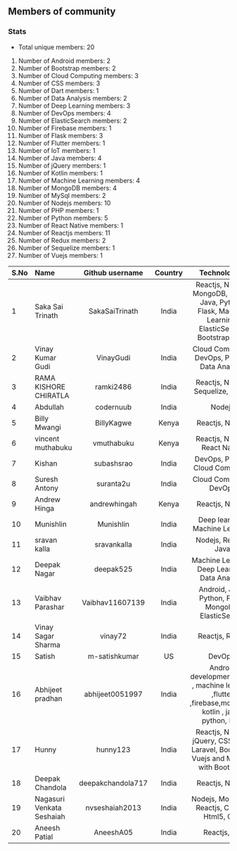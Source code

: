 ## Members of community

### Stats

- Total unique members: 20

1.  Number of Android members: 2
2.  Number of Bootstrap members: 2
3.  Number of Cloud Computing members: 3
4.  Number of CSS members: 3
5.  Number of Dart members: 1
6.  Number of Data Analysis members: 2
7.  Number of Deep Learning members: 3
8.  Number of DevOps members: 4
9.  Number of ElasticSearch members: 2
10. Number of Firebase members: 1
11. Number of Flask members: 3
12. Number of Flutter members: 1
13. Number of IoT members: 1
14. Number of Java members: 4
15. Number of jQuery members: 1
16. Number of Kotlin members: 1
17. Number of Machine Learning members: 4
18. Number of MongoDB members: 4
19. Number of MySql members: 2
20. Number of Nodejs members: 10
21. Number of PHP members: 1
22. Number of Python members: 5
23. Number of React Native members: 1
24. Number of Reactjs members: 11
25. Number of Redux members: 2
26. Number of Sequelize members: 1
27. Number of Vuejs members: 1

| S.No | Name                      |  Github username  | Country |                                              Technologies                                              |
| :--- | :------------------------ | :---------------: | :-----: | :----------------------------------------------------------------------------------------------------: |
| 1    | Saka Sai Trinath          |  SakaSaiTrinath   |  India  | Reactjs, Nodejs, MongoDB, MySql, Java, Python, Flask, Machine Learning, ElasticSearch, Bootstrap, CSS  |
| 2    | Vinay Kumar Gudi          |     VinayGudi     |  India  |                             Cloud Computing, DevOps, Python, Data Analysis                             |
| 3    | RAMA KISHORE CHIRATLA     |     ramki2486     |  India  |                                   Reactjs, Nodejs, Sequelize, MySql                                    |
| 4    | Abdullah                  |     codernuub     |  India  |                                                 Nodejs                                                 |
| 5    | Billy Mwangi              |    BillyKagwe     |  Kenya  |                                            Reactjs, Nodejs                                             |
| 6    | vincent muthabuku         |    vmuthabuku     |  Kenya  |                                     Reactjs, Nodejs, React Native                                      |
| 7    | Kishan                    |    subashsrao     |  India  |                                    DevOps, Python, Cloud Computing                                     |
| 8    | Suresh Antony             |     suranta2u     |  India  |                                        Cloud Computing, DevOps                                         |
| 9    | Andrew Hinga              |   andrewhingah    |  Kenya  |                                            Reactjs, Nodejs                                             |
| 10   | Munishlin                 |     Munishlin     |  India  |                                    Deep learning, Machine Learning                                     |
| 11   | sravan kalla              |    sravankalla    |  India  |                                         Nodejs, Reactjs, Java                                          |
| 12   | Deepak Nagar              |     deepak525     |  India  |                             Machine Learning, Deep Learning, Data Analysis                             |
| 13   | Vaibhav Parashar          |  Vaibhav11607139  |  India  |                          Android, Java, Python, Flask, MongoDb, ElasticSearch                          |
| 14   | Vinay Sagar Sharma        |      vinay72      |  India  |                                             Reactjs, Redux                                             |
| 15   | Satish                    |   m-satishkumar   |   US    |                                                DevOps,                                                 |
| 16   | Abhijeet pradhan          |  abhijeet0051997  |  India  | Android development, Flask , machine learning ,flutter ,firebase,mongoDb, kotlin , java , python, Dart |
| 17   | Hunny                     |     hunny123      |  India  |        Reactjs, Nodejs, jQuery, CSS, PHP, Laravel, Bootstrap, Vuejs and Material with Bootstrap        |
| 18   | Deepak Chandola           | deepakchandola717 |  India  |                                            Reactjs, Nodejs                                             |
| 19   | Nagasuri Venkata Seshaiah |  nvseshaiah2013   |  India  |                              Nodejs, MongoDB, Reactjs, C++, C, Html5, CSS                              |
| 20   | Aneesh Patial             |     AneeshA05     |  India  |                                              Reactjs, IoT                                              |
